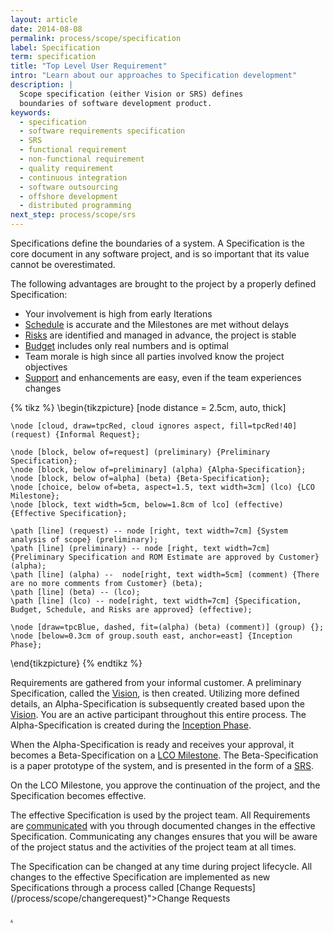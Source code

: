 ```yaml
---
layout: article
date: 2014-08-08
permalink: process/scope/specification
label: Specification
term: specification
title: "Top Level User Requirement"
intro: "Learn about our approaches to Specification development"
description: |
  Scope specification (either Vision or SRS) defines
  boundaries of software development product.
keywords:
  - specification
  - software requirements specification
  - SRS
  - functional requirement
  - non-functional requirement
  - quality requirement
  - continuous integration
  - software outsourcing
  - offshore development
  - distributed programming
next_step: process/scope/srs
---
```


Specifications define the boundaries of a system. A Specification is the core document in any
software project, and is so important that its value cannot be overestimated.

The following advantages are brought to the project by a properly defined Specification:

 * Your involvement is high from early Iterations
 * [Schedule](/process/time/schedule) is accurate and the Milestones are met without delays
 * [Risks](/process/risk) are identified and managed in advance, the project is stable
 * [Budget](/process/cost/budget) includes only real numbers and is optimal
 * Team morale is high since all parties involved know the project objectives
 * [Support](/process/warranty/support) and enhancements are easy, even if the team experiences changes

{% tikz %}
\begin{tikzpicture}
    [node distance = 2.5cm,
    auto, thick]

    \node [cloud, draw=tpcRed, cloud ignores aspect, fill=tpcRed!40] (request) {Informal Request};

    \node [block, below of=request] (preliminary) {Preliminary Specification};
    \node [block, below of=preliminary] (alpha) {Alpha-Specification};
    \node [block, below of=alpha] (beta) {Beta-Specification};
    \node [choice, below of=beta, aspect=1.5, text width=3cm] (lco) {LCO Milestone};
    \node [block, text width=5cm, below=1.8cm of lco] (effective) {Effective Specification};

    \path [line] (request) -- node [right, text width=7cm] {System analysis of scope} (preliminary);
    \path [line] (preliminary) -- node [right, text width=7cm] {Preliminary Specification and ROM Estimate are approved by Customer} (alpha);
    \path [line] (alpha) --  node[right, text width=5cm] (comment) {There are no more comments from Customer} (beta);
    \path [line] (beta) -- (lco);
    \path [line] (lco) -- node[right, text width=7cm] {Specification, Budget, Schedule, and Risks are approved} (effective);

    \node [draw=tpcBlue, dashed, fit=(alpha) (beta) (comment)] (group) {};
    \node [below=0.3cm of group.south east, anchor=east] {Inception Phase};

\end{tikzpicture}
{% endtikz %}

Requirements are gathered from your informal customer. A preliminary Specification, called the
[Vision](/process/scope/vision), is then created. Utilizing more defined details, an
Alpha-Specification is subsequently created based upon the [Vision](/process/scope/vision). You are
an active participant throughout this entire process. The Alpha-Specification is created during the
[Inception Phase](/process/time/inception).

When the Alpha-Specification is ready and receives your approval, it becomes a Beta-Specification on
a [LCO Milestone](/process/time/lco). The Beta-Specification is a paper prototype of the system, and
is presented in the form of a [SRS](/process/scope/srs).

On the LCO Milestone, you approve the continuation of the project, and the Specification becomes effective.

The effective Specification is used by the project team. All Requirements are
[communicated](/process/communication) with you through documented changes in the effective
Specification. Communicating any changes ensures that you will be aware of the project status and
the activities of the project team at all times.

The Specification can be changed at any time during project lifecycle. All changes to the effective
Specification are implemented as new Specifications through a process called [Change
Requests](/process/scope/changerequest}">Change Requests

<a href="${url:process/scope/changerequest)     are small documents (1-2 pages) created by a system analyst in response to concerns about the project from you     and other stakeholders."/>

.
